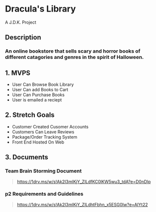 # Dracula's Library
A J.D.K. Project
## Description
### An online bookstore that sells scary and horror books of different catagories and genres in the spirit of Halloween.
## 1. MVPS
  - User Can Browse Book Library
  - User Can add Books to Cart
  - User Can Purchase Books
  - User is emailed a reciept
## 2. Stretch Goals
  - Customer Created Cusomer Accounts
  - Customers Can Leave Reviews
  - Package/Order Tracking System
  - Front End Hosted On Web
## 3. Documents
  ### Team Brain Storming Document
   > https://1drv.ms/w/s!Ak2I3mlKjY_ZlLdfKC0lKW5wu3_tdA?e=D0nDlp
  ### p2 Requirements and Guidelines
   > https://1drv.ms/w/s!Ak2I3mlKjY_ZlLdhtFbhn_x5ESG0Iw?e=AIYt22

